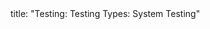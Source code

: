 <frontmatter>
title: "Testing: Testing Types: System Testing"
</frontmatter>

<include src="navbar.md" boilerplate />

<include src="container-inPage-asFlat.md" boilerplate />